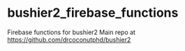 # bushier2_firebase_functions
Firebase functions for bushier2
Main repo at https://github.com/drcoconutphd/bushier2
